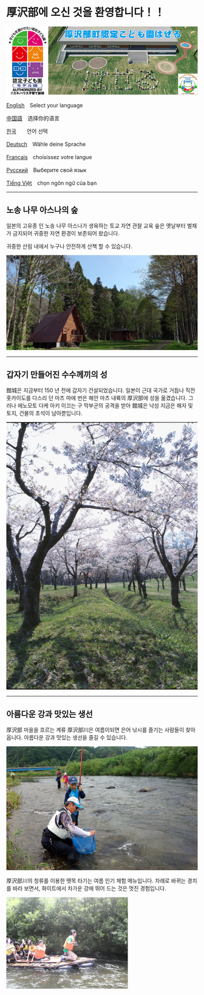 # 厚沢部에 오신 것을 환영합니다！！

![hazeru](fig/hazeru.jpg)



[English](English.html)　Select your language

[中国語](Chinese.html)　选择你的语言

[한국](Korea.html)　　언어 선택

[Deutsch](German.html)　Wähle deine Sprache

[Français](France.html)　choisissez votre langue

[Русский](Russ.html)　Выберите свой язык

[Tiếng Việt](vietnum.html)　chọn ngôn ngữ của bạn



------


## 노송 나무 아스나의 숲

일본의 고유종 인 노송 나무 아스나가 생육하는 토교 자연 관찰 교육 숲은 옛날부터 벌채가 금지되어 귀중한 자연 환경이 보존되어 왔습니다.

귀중한 산림 내에서 누구나 안전하게 산책 할 수 있습니다.


![hazeru](fig/rekumori01.JPG)



------
## 갑자기 만들어진 수수께끼의 성

館城은 지금부터 150 년 전에 갑자기 건설되었습니다. 일본이 근대 국가로 거듭나 직전 홋카이도를 다스리 던 마츠 마에 번은 해안 마츠 내륙의 厚沢部에 성을 옮겼습니다. 그러나 에노모토 다케 아키 이끄는 구 막부군의 공격을 받아 館城은 낙성 지금은 해자 및 토지, 건물의 초석이 남아뿐입니다.

![hazeru](fig/tatejou.jpg)





------
## 아름다운 강과 맛있는 생선

厚沢部 마을을 흐르는 계류 厚沢部川은 여름이되면 은어 낚시를 즐기는 사람들이 찾아옵니다. 아름다운 강과 맛있는 생선을 즐길 수 있습니다.

![hazeru](fig/ayu.JPG)


厚沢部川의 청류를 이용한 뗏목 타기는 여름 인기 체험 메뉴입니다. 차례로 바뀌는 경치를 바라 보면서, 화이트에서 차가운 강에 뛰어 드는 것은 멋진 경험입니다.

![hazeru](fig/イカダ下り.jpg)
